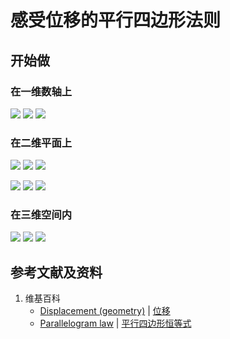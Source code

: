 # 感受位移的平行四边形法则

## 开始做

### 在一维数轴上

![](/images/线性代数/向量/感受位移的平行四边形法则/1a1.jpg)
![](/images/线性代数/向量/感受位移的平行四边形法则/1a2.jpg)
![](/images/线性代数/向量/感受位移的平行四边形法则/1a3.jpg)

### 在二维平面上

![](/images/线性代数/向量/感受位移的平行四边形法则/2a1.jpg)
![](/images/线性代数/向量/感受位移的平行四边形法则/2a2.jpg)
![](/images/线性代数/向量/感受位移的平行四边形法则/2a3.jpg)

![](/images/线性代数/向量/感受位移的平行四边形法则/3a1.jpg)
![](/images/线性代数/向量/感受位移的平行四边形法则/3a2.jpg)
![](/images/线性代数/向量/感受位移的平行四边形法则/3a3.jpg)

### 在三维空间内

![](/images/线性代数/向量/感受位移的平行四边形法则/4a1.jpg)
![](/images/线性代数/向量/感受位移的平行四边形法则/4a2.jpg)
![](/images/线性代数/向量/感受位移的平行四边形法则/4a3.jpg)

## 参考文献及资料

1. 维基百科
	- [Displacement (geometry)](https://en.wikipedia.org/wiki/Displacement_(geometry)) | [位移](https://zh.wikipedia.org/wiki/位移) 
	- [Parallelogram law](https://en.wikipedia.org/wiki/Parallelogram_law) | [平行四边形恒等式](https://zh.wikipedia.org/wiki/平行四邊形恆等式) 
